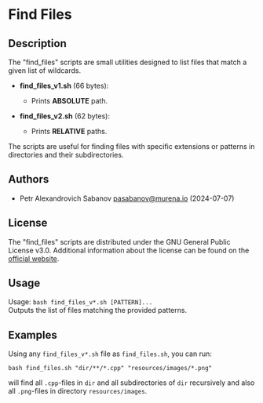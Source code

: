 # Find Files

## Description

The "find_files" scripts are small utilities designed to list files that match a given list of wildcards.

- **find_files_v1.sh** (66 bytes):
    - Prints **ABSOLUTE** path.

- **find_files_v2.sh** (62 bytes):
    - Prints **RELATIVE** paths.

The scripts are useful for finding files with specific extensions or patterns in directories and their subdirectories.

## Authors

- Petr Alexandrovich Sabanov <pasabanov@murena.io> (2024-07-07)

## License

The "find_files" scripts are distributed under the GNU General Public License v3.0. Additional information about the license can be found on the [official website](https://www.gnu.org/licenses/gpl-3.0.html).

## Usage

Usage: `bash find_files_v*.sh [PATTERN]...`  
Outputs the list of files matching the provided patterns.

## Examples

Using any `find_files_v*.sh` file as `find_files.sh`, you can run:

```
bash find_files.sh "dir/**/*.cpp" "resources/images/*.png"
```
will find all `.cpp`-files in `dir` and all subdirectories of `dir` recursively and also all `.png`-files in directory `resources/images`.